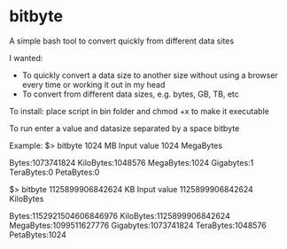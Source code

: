 # bitbyte
A simple bash tool to convert quickly from different data sites

I wanted:
- To quickly convert a data size to another size without using a browser every time or working it out in my head
- To convert from different data sizes, e.g. bytes, GB, TB, etc 

To install: place script in bin folder and chmod +x to make it executable

To run enter a value and datasize separated by a space
bitbyte <value> <datasize>


Example:
  $> bitbyte 1024 MB
  Input  value 1024 MegaBytes
  
  Bytes:1073741824
  KiloBytes:1048576
  MegaBytes:1024
  Gigabytes:1
  TeraBytes:0
  PetaBytes:0
  
  $> bitbyte 1125899906842624 KB
  Input  value 1125899906842624 KiloBytes
  
  Bytes:1152921504606846976
  KiloBytes:1125899906842624
  MegaBytes:1099511627776
  Gigabytes:1073741824
  TeraBytes:1048576
  PetaBytes:1024
  
